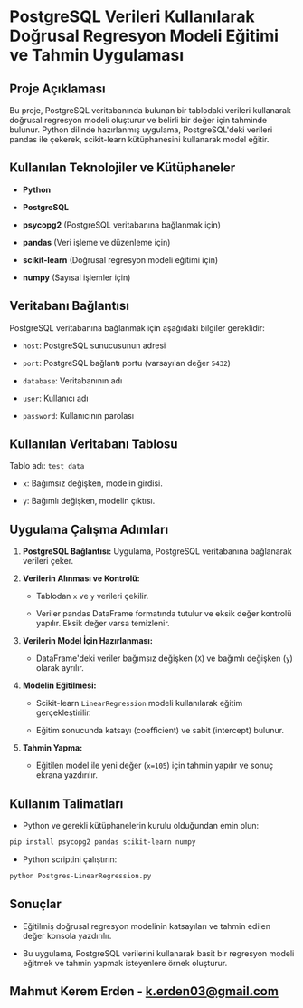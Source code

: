 
# PostgreSQL Verileri Kullanılarak Doğrusal Regresyon Modeli Eğitimi ve Tahmin Uygulaması

## Proje Açıklaması

Bu proje, PostgreSQL veritabanında bulunan bir tablodaki verileri kullanarak doğrusal regresyon modeli oluşturur ve belirli bir değer için tahminde bulunur. Python dilinde hazırlanmış uygulama, PostgreSQL'deki verileri pandas ile çekerek, scikit-learn kütüphanesini kullanarak model eğitir.

## Kullanılan Teknolojiler ve Kütüphaneler

-   **Python**
    
-   **PostgreSQL**
    
-   **psycopg2** (PostgreSQL veritabanına bağlanmak için)
    
-   **pandas** (Veri işleme ve düzenleme için)
    
-   **scikit-learn** (Doğrusal regresyon modeli eğitimi için)
    
-   **numpy** (Sayısal işlemler için)
    

## Veritabanı Bağlantısı

PostgreSQL veritabanına bağlanmak için aşağıdaki bilgiler gereklidir:

-   `host`: PostgreSQL sunucusunun adresi
    
-   `port`: PostgreSQL bağlantı portu (varsayılan değer `5432`)
    
-   `database`: Veritabanının adı
    
-   `user`: Kullanıcı adı
    
-   `password`: Kullanıcının parolası
    

## Kullanılan Veritabanı Tablosu

Tablo adı: `test_data`

-   `x`: Bağımsız değişken, modelin girdisi.
    
-   `y`: Bağımlı değişken, modelin çıktısı.
    

## Uygulama Çalışma Adımları

1.  **PostgreSQL Bağlantısı:** Uygulama, PostgreSQL veritabanına bağlanarak verileri çeker.
    
2.  **Verilerin Alınması ve Kontrolü:**
    
    -   Tablodan `x` ve `y` verileri çekilir.
        
    -   Veriler pandas DataFrame formatında tutulur ve eksik değer kontrolü yapılır. Eksik değer varsa temizlenir.
        
3.  **Verilerin Model İçin Hazırlanması:**
    
    -   DataFrame'deki veriler bağımsız değişken (`X`) ve bağımlı değişken (`y`) olarak ayrılır.
        
4.  **Modelin Eğitilmesi:**
    
    -   Scikit-learn `LinearRegression` modeli kullanılarak eğitim gerçekleştirilir.
        
    -   Eğitim sonucunda katsayı (coefficient) ve sabit (intercept) bulunur.
        
5.  **Tahmin Yapma:**
    
    -   Eğitilen model ile yeni değer (`x=105`) için tahmin yapılır ve sonuç ekrana yazdırılır.
        

## Kullanım Talimatları

-   Python ve gerekli kütüphanelerin kurulu olduğundan emin olun:
    

```bash
pip install psycopg2 pandas scikit-learn numpy
```

-   Python scriptini çalıştırın:
    

```bash
python Postgres-LinearRegression.py
```

## Sonuçlar

-   Eğitilmiş doğrusal regresyon modelinin katsayıları ve tahmin edilen değer konsola yazdırılır.
    
-   Bu uygulama, PostgreSQL verilerini kullanarak basit bir regresyon modeli eğitmek ve tahmin yapmak isteyenlere örnek oluşturur.

## Mahmut Kerem Erden - k.erden03@gmail.com
